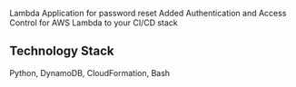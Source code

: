 Lambda Application for password reset
Added Authentication and Access Control for AWS Lambda to your CI/CD stack

## Technology Stack
Python, DynamoDB, CloudFormation, Bash
